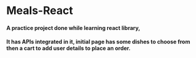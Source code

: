 # Meals-React
#### A practice project done while learning react library, 
#### It has APIs integrated in it, initial page has some dishes to choose from then a cart to add user details to place an order.
